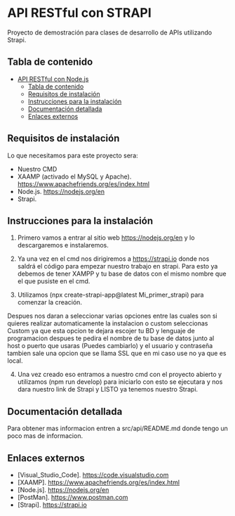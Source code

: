 # API RESTful con STRAPI

Proyecto de demostración para clases de desarrollo de APIs utilizando Strapi.

## Tabla de contenido

- [API RESTful con Node.js](#api-restful-con-nodejs)
  - [Tabla de contenido](#tabla-de-contenido)
  - [Requisitos de instalación](#requisitos-de-instalación)
  - [Instrucciones para la instalación](#instrucciones-para-la-instalación)
  - [Documentación detallada](#documentación-detallada)
  - [Enlaces externos](#enlaces-externos)

## Requisitos de instalación

Lo que necesitamos para este proyecto sera:

- Nuestro CMD
- XAAMP (activado el MySQL y Apache). https://www.apachefriends.org/es/index.html
- Node.js. https://nodejs.org/en
- Strapi. 

## Instrucciones para la instalación

1. Primero vamos a entrar al sitio web https://nodejs.org/en y lo descargaremos e instalaremos.

2. Ya una vez en el cmd nos dirigiremos a https://strapi.io donde nos saldrá el código para empezar nuestro trabajo en strapi. Para esto ya debemos de tener XAMPP y tu base de datos con el mismo nombre que el que pusiste en el cmd.

3. Utilizamos (npx create-strapi-app@latest Mi_primer_strapi) para comenzar la creación. 

Despues nos daran a seleccionar varias opciones entre las cuales son si quieres realizar automaticamente la instalacion o custom seleccionas Custom ya que esta opcion te dejara escojer tu BD y lenguaje de programacion despues te pedira el nombre de tu base de datos junto al host o puerto que usaras (Puedes cambiarlo) y el usuario y contraseña tambien sale una opcion que se llama SSL que en mi caso use no ya que es local.

4. Una vez creado eso entramos a nuestro cmd con el proyecto abierto y utilizamos (npm run develop) para iniciarlo con esto se ejecutara y nos dara nuestro link de Strapi y LISTO ya tenemos nuestro Strapi.

## Documentación detallada

Para obtener mas informacion entren a src/api/README.md donde tengo un poco mas de informacion.

## Enlaces externos

- [Visual_Studio_Code]. https://code.visualstudio.com
- [XAAMP]. https://www.apachefriends.org/es/index.html
- [Node.js]. https://nodejs.org/en
- [PostMan]. https://www.postman.com
- [Strapi]. https://strapi.io
